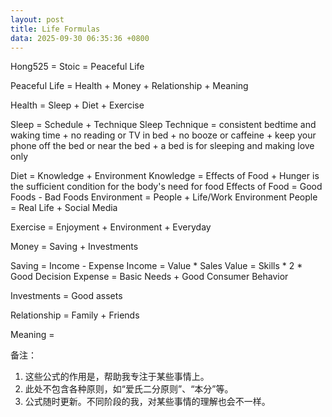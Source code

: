 ```yaml
---
layout: post
title: Life Formulas
data: 2025-09-30 06:35:36 +0800
---
```


Hong525 = Stoic = Peaceful Life


Peaceful Life = Health + Money + Relationship + Meaning


Health = Sleep + Diet + Exercise

Sleep = Schedule + Technique
Sleep Technique = consistent bedtime and waking time + no reading or TV in bed + no booze or caffeine + keep your phone off the bed or near the bed + a bed is for sleeping and making love only


Diet = Knowledge + Environment
Knowledge = Effects of Food + Hunger is the sufficient condition for the body's need for food
Effects of Food = Good Foods - Bad Foods
Environment = People + Life/Work Environment
People = Real Life + Social Media

Exercise = Enjoyment + Environment + Everyday


Money = Saving + Investments

Saving = Income - Expense
Income = Value * Sales
Value = Skills * 2 * Good Decision
Expense = Basic Needs + Good Consumer Behavior

Investments = Good assets


Relationship = Family + Friends


Meaning =

备注：
1. 这些公式的作用是，帮助我专注于某些事情上。
2. 此处不包含各种原则，如“爱氏二分原则”、“本分”等。
3. 公式随时更新。不同阶段的我，对某些事情的理解也会不一样。


